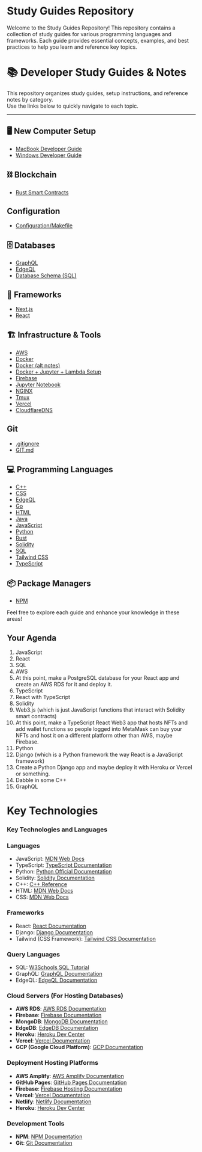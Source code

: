 # Study Guides Repository

Welcome to the Study Guides Repository! This repository contains a collection of study guides for various programming languages and frameworks. Each guide provides essential concepts, examples, and best practices to help you learn and reference key topics.

# 📚 Developer Study Guides & Notes

This repository organizes study guides, setup instructions, and reference notes by category.  
Use the links below to quickly navigate to each topic.

---

## 🖥️ New Computer Setup
- [MacBook Developer Guide](./NEWCOMPUTERDEVSETUP/newMacBookSetUpDeveloperGuide.md)
- [Windows Developer Guide](./NEWCOMPUTERDEVSETUP/setUpNewWindowsComputer.md)

## ⛓️ Blockchain
- [Rust Smart Contracts](./blockchain/RUST_SMARTCONTRACTS.md)
  
## Configuration
- [Configuration/Makefile](#configurationmakefile)

## 🗄️ Databases
- [GraphQL](./databases/GRAPHQL.md)
- [EdgeQL](./languages/EDGEQL.md)  
- [Database Schema (SQL)](./databases/database.sql)

## 🧩 Frameworks
- [Next.js](./frameworks/NEXTJS.md)
- [React](./frameworks/REACT.md)

## 🏗️ Infrastructure & Tools
- [AWS](./infrastructure/AWS.md)
- [Docker](./infrastructure/DOCKER.md)
- [Docker (alt notes)](./infrastructure/Docker.md)
- [Docker + Jupyter + Lambda Setup](./infrastructure/DockerJupyterLambdaSetup.md)
- [Firebase](./infrastructure/FIREBASE.md)
- [Jupyter Notebook](./infrastructure/JUPYTERNOTEBOOK.md)
- [NGINX](./infrastructure/NGINX.md)
- [Tmux](./infrastructure/TMUX.md)
- [Vercel](./infrastructure/VERCEL.md)
- [CloudflareDNS](./CloudflareDNS/VERCEL.md)

## Git
- [.gitignore](#gitignore)
- [GIT.md](#gitmd)

## 💻 Programming Languages
- [C++](./languages/C++.md)
- [CSS](./languages/CSS.md)
- [EdgeQL](./languages/EDGEQL.md)
- [Go](./languages/GOLANG.md)
- [HTML](./languages/HTML.md)
- [Java](./languages/JAVA.md)
- [JavaScript](./languages/JAVASCRIPT.md)
- [Python](./languages/PYTHON.md)
- [Rust](./languages/RUST.md)
- [Solidity](./languages/SOLIDITY.md)
- [SQL](./languages/SQL.md)
- [Tailwind CSS](./languages/TAILWIND.md)
- [TypeScript](./languages/TYPESCRIPT.md)

## 📦 Package Managers
- [NPM](./package-managers/NPM.md)


Feel free to explore each guide and enhance your knowledge in these areas!

## Your Agenda
1. JavaScript
2. React
3. SQL
4. AWS
5. At this point, make a PostgreSQL database for your React app and create an AWS RDS for it and deploy it.
6. TypeScript
7. React with TypeScript
8. Solidity
9. Web3.js (which is just JavaScript functions that interact with Solidity smart contracts)
10. At this point, make a TypeScript React Web3 app that hosts NFTs and add wallet functions so people logged into MetaMask can buy your NFTs and host it on a different platform other than AWS, maybe Firebase.
11. Python
12. Django (which is a Python framework the way React is a JavaScript framework)
13. Create a Python Django app and maybe deploy it with Heroku or Vercel or something.
14. Dabble in some C++
15. GraphQL

# Key Technologies

### Key Technologies and Languages

### Languages
- JavaScript: [MDN Web Docs](https://developer.mozilla.org/en-US/docs/Web/JavaScript)
- TypeScript: [TypeScript Documentation](https://www.typescriptlang.org/docs/)
- Python: [Python Official Documentation](https://docs.python.org/3/)
- Solidity: [Solidity Documentation](https://docs.soliditylang.org/en/v0.8.0/)
- C++: [C++ Reference](https://en.cppreference.com/w/)
- HTML: [MDN Web Docs](https://developer.mozilla.org/en-US/docs/Web/HTML)
- CSS: [MDN Web Docs](https://developer.mozilla.org/en-US/docs/Web/CSS)


### Frameworks
- React: [React Documentation](https://reactjs.org/docs/getting-started.html)
- Django: [Django Documentation](https://www.djangoproject.com/start/)
- Tailwind (CSS Framework): [Tailwind CSS Documentation](https://tailwindcss.com/docs)

### Query Languages
- SQL: [W3Schools SQL Tutorial](https://www.w3schools.com/sql/)
- GraphQL: [GraphQL Documentation](https://graphql.org/learn/)
- EdgeQL: [EdgeQL Documentation](https://www.edgedb.com/docs/edgeql)

### Cloud Servers (For Hosting Databases)
- **AWS RDS**: [AWS RDS Documentation](https://docs.aws.amazon.com/AmazonRDS/latest/UserGuide/Welcome.html)
- **Firebase**: [Firebase Documentation](https://firebase.google.com/docs)
- **MongoDB**: [MongoDB Documentation](https://docs.mongodb.com/)
- **EdgeDB**: [EdgeDB Documentation](https://www.edgedb.com/docs)
- **Heroku**: [Heroku Dev Center](https://devcenter.heroku.com/)
- **Vercel**: [Vercel Documentation](https://vercel.com/docs)
- **GCP (Google Cloud Platform)**: [GCP Documentation](https://cloud.google.com/docs)

### Deployment Hosting Platforms
- **AWS Amplify**: [AWS Amplify Documentation](https://docs.amplify.aws/)
- **GitHub Pages**: [GitHub Pages Documentation](https://docs.github.com/en/pages)
- **Firebase**: [Firebase Hosting Documentation](https://firebase.google.com/docs/hosting)
- **Vercel**: [Vercel Documentation](https://vercel.com/docs)
- **Netlify**: [Netlify Documentation](https://docs.netlify.com/)
- **Heroku**: [Heroku Dev Center](https://devcenter.heroku.com/)

### Development Tools

- **NPM**: [NPM Documentation](https://docs.npmjs.com/)
- **Git**: [Git Documentation](https://git-scm.com/doc)

